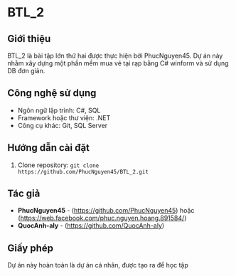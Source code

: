 # BTL_2

## Giới thiệu
BTL_2 là bài tập lớn thứ hai được thực hiện bởi PhucNguyen45. Dự án này nhằm xây dựng một phần mềm mua vé tại rạp bằng C# winform và sử dụng DB đơn giản. 

## Công nghệ sử dụng
- Ngôn ngữ lập trình: C#, SQL
- Framework hoặc thư viện: .NET
- Công cụ khác: Git, SQL Server

## Hướng dẫn cài đặt
1. Clone repository: `git clone https://github.com/PhucNguyen45/BTL_2.git`

## Tác giả
- **PhucNguyen45** - (https://github.com/PhucNguyen45) hoặc (https://web.facebook.com/phuc.nguyen.hoang.891584/)
- **QuocAnh-aly** - (https://github.com/QuocAnh-aly)

## Giấy phép
Dự án này hoàn toàn là dự án cá nhân, được tạo ra để học tập 
